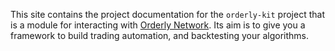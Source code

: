 This site contains the project documentation for the
`orderly-kit` project that is a module for interacting with
[Orderly Network](
    https://orderly.network/).
Its aim is to give you a framework to build trading
automation, and backtesting your algorithms.
